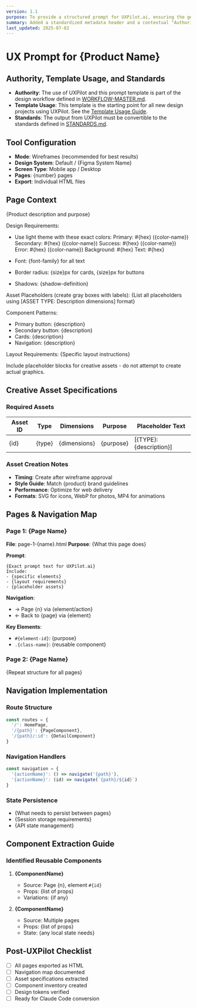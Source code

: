 ```yaml
---
version: 1.1
purpose: To provide a structured prompt for UXPilot.ai, ensuring the generated wireframes are consistent, well-structured, and aligned with project requirements.
summary: Added a standardized metadata header and a contextual "Authority, Template Usage, and Standards" section.
last_updated: 2025-07-02
---
```


# UX Prompt for {Product Name}

## Authority, Template Usage, and Standards

- **Authority**: The use of UXPilot and this prompt template is part of the design workflow defined in [WORKFLOW-MASTER.md](../workflows/WORKFLOW-MASTER.md).
- **Template Usage**: This template is the starting point for all new design projects using UXPilot. See the [Template Usage Guide](./README.md).
- **Standards**: The output from UXPilot must be convertible to the standards defined in [STANDARDS.md](../../STANDARDS.md).

## Tool Configuration
- **Mode**: Wireframes (recommended for best results)
- **Design System**: Default / {Figma System Name}
- **Screen Type**: Mobile app / Desktop
- **Pages**: {number} pages
- **Export**: Individual HTML files

## Page Context
{Product description and purpose}

Design Requirements:
- Use light theme with these exact colors:
  Primary: #{hex} ({color-name})
  Secondary: #{hex} ({color-name})
  Success: #{hex} ({color-name})
  Error: #{hex} ({color-name})
  Background: #{hex}
  Text: #{hex}

- Font: {font-family} for all text
- Border radius: {size}px for cards, {size}px for buttons
- Shadows: {shadow-definition}

Asset Placeholders (create gray boxes with labels):
{List all placeholders using [ASSET TYPE: Description dimensions] format}

Component Patterns:
- Primary button: {description}
- Secondary button: {description}
- Cards: {description}
- Navigation: {description}

Layout Requirements:
{Specific layout instructions}

Include placeholder blocks for creative assets - do not attempt to create actual graphics.

## Creative Asset Specifications

### Required Assets
| Asset ID | Type | Dimensions | Purpose | Placeholder Text |
|----------|------|------------|---------|------------------|
| {id} | {type} | {dimensions} | {purpose} | [{TYPE}: {description}] |

### Asset Creation Notes
- **Timing**: Create after wireframe approval
- **Style Guide**: Match {product} brand guidelines
- **Performance**: Optimize for web delivery
- **Formats**: SVG for icons, WebP for photos, MP4 for animations

## Pages & Navigation Map

### Page 1: {Page Name}
**File**: page-1-{name}.html
**Purpose**: {What this page does}

**Prompt**: 
```
{Exact prompt text for UXPilot.ai}
Include:
- {specific elements}
- {layout requirements}
- {placeholder assets}
```

**Navigation**:
- → Page {n} via {element/action}
- ← Back to {page} via {element}

**Key Elements**:
- `#{element-id}`: {purpose}
- `.{class-name}`: {reusable component}

### Page 2: {Page Name}
{Repeat structure for all pages}

## Navigation Implementation

### Route Structure
```javascript
const routes = {
  '/': HomePage,
  '/{path}': {PageComponent},
  '/{path}/:id': {DetailComponent}
}
```

### Navigation Handlers
```javascript
const navigation = {
  '{actionName}': () => navigate('{path}'),
  '{actionName}': (id) => navigate(`{path}/${id}`)
}
```

### State Persistence
- {What needs to persist between pages}
- {Session storage requirements}
- {API state management}

## Component Extraction Guide

### Identified Reusable Components
1. **{ComponentName}**
   - Source: Page {n}, element `#{id}`
   - Props: {list of props}
   - Variations: {if any}

2. **{ComponentName}**
   - Source: Multiple pages
   - Props: {list of props}
   - State: {any local state needs}

## Post-UXPilot Checklist
- [ ] All pages exported as HTML
- [ ] Navigation map documented
- [ ] Asset specifications extracted
- [ ] Component inventory created
- [ ] Design tokens verified
- [ ] Ready for Claude Code conversion